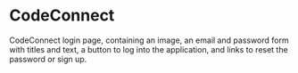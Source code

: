 # CodeConnect
CodeConnect login page, containing an image, an email and password form with titles and text, a button to log into the application, and links to reset the password or sign up.
